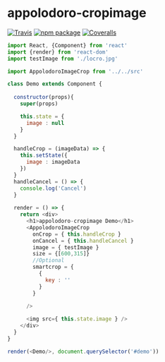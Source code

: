 # appolodoro-cropimage

[![Travis][build-badge]][build]
[![npm package][npm-badge]][npm]
[![Coveralls][coveralls-badge]][coveralls]

[build-badge]: https://img.shields.io/travis/user/repo/master.png?style=flat-square
[build]: https://travis-ci.org/user/repo

[npm-badge]: https://img.shields.io/npm/v/npm-package.png?style=flat-square
[npm]: https://www.npmjs.org/package/npm-package

[coveralls-badge]: https://img.shields.io/coveralls/user/repo/master.png?style=flat-square
[coveralls]: https://coveralls.io/github/user/repo

```js
import React, {Component} from 'react'
import {render} from 'react-dom'
import testImage from './locro.jpg'

import AppolodoroImageCrop from '../../src'

class Demo extends Component {
  
  constructor(props){
    super(props)

    this.state = {
      image : null
    }
  }

  handleCrop = (imageData) => {
    this.setState({
      image : imageData
    })
  }
  handleCancel = () => {
    console.log('Cancel')
  }
  
  render = () => {
    return <div>
      <h1>appolodoro-cropimage Demo</h1>
      <AppolodoroImageCrop
        onCrop = { this.handleCrop }
        onCancel = { this.handleCancel }
        image = { testImage }
        size = {[600,315]}
        //Optional
        smartcrop = {
          {
            key : ''
          }
        }
        
      />

      <img src={ this.state.image } />
    </div>
  }
}

render(<Demo/>, document.querySelector('#demo'))

```
